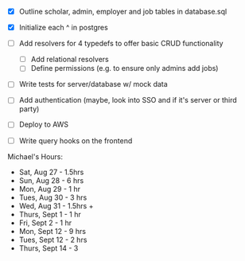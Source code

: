 - [X] Outline scholar, admin, employer and job tables in database.sql
- [X] Initialize each ^ in postgres
- [ ] Add resolvers for 4 typedefs to offer basic CRUD functionality
    - [ ] Add relational resolvers
    - [ ] Define permissions (e.g. to ensure only admins add jobs)
- [ ] Write tests for server/database w/ mock data
- [ ] Add authentication (maybe, look into SSO and if it's server or third party)
- [ ] Deploy to AWS
- [ ] Write query hooks on the frontend



Michael's Hours:
- Sat, Aug 27 - 1.5hrs
- Sun, Aug 28 - 6 hrs
- Mon, Aug 29 - 1 hr
- Tues, Aug 30 - 3 hrs
- Wed, Aug 31 - 1.5hrs + 
- Thurs, Sept 1 - 1 hr
- Fri, Sept 2 - 1 hr
- Mon, Sept 12 - 9 hrs
- Tues, Sept 12 - 2 hrs
- Thurs, Sept 14 - 3